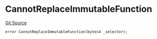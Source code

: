 # CannotReplaceImmutableFunction
[Git Source](https://github.com/thrackle-io/tron/blob/f74908398c760797afd44dcdc70a8e3cb8ae80a1/src/client/token/handler/diamond/HandlerDiamondLib.sol)


```solidity
error CannotReplaceImmutableFunction(bytes4 _selector);
```


